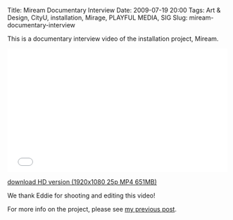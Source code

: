 Title: Miream Documentary Interview
Date: 2009-07-19 20:00
Tags: Art &amp; Design, CityU, installation, Mirage, PLAYFUL MEDIA, SIG
Slug: miream-documentary-interview

This is a documentary interview video of the installation project,
Miream.

<iframe src="//player.vimeo.com/video/5641980" width="500" height="281" frameborder="0" webkitallowfullscreen mozallowfullscreen allowfullscreen></iframe>

[download HD version (1920x1080 25p MP4 651MB)][]

We thank Eddie for shooting and editing this video!

For more info on the project, please see [my previous post][].

  [download HD version (1920x1080 25p MP4 651MB)]: http://blog.onthewings.net/wp-content/uploads/2009/07/10_MIRAGE_SCREAM_NEW_H264_1080P25.mp4
  [my previous post]: http://blog.onthewings.net/2009/06/30/miream-explained/
